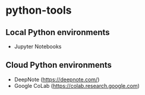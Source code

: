 # python-tools


## Local Python environments
- Jupyter Notebooks


## Cloud Python environments
- DeepNote (https://deepnote.com/)
- Google CoLab (https://colab.research.google.com)
